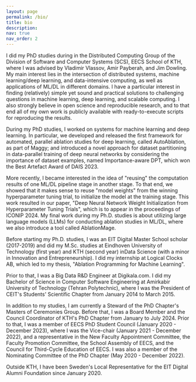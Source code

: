 ```yaml
---
layout: page
permalink: /bio/
title: bio
description:
nav: true
nav_order: 2
---
```


I did my PhD studies during in the Distributed Computing Group of the Division of Software and Computer Systems (SCS), EECS School of KTH, where I was advised by Vladimir Vlassov, Amir Payberah, and Jim Dowling. My main interest lies in the intersection of distributed systems, machine learning/deep learning, and data-intensive computing, as well as applications of ML/DL in different domains. I have a particular interest in finding (relatively) simple yet sound and practical solutions to challenging questions in machine learning, deep learning, and scalable computing. I also strongly believe in open science and reproducible research, and to that end all of my own work is publicly available with ready-to-execute scripts for reproducing the results.

During my PhD studies, I worked on systems for machine learning and deep learning. In particular, we developed and released the first framework for automated, parallel ablation studies for deep learning, called AutoAblation, as part of Maggy; and introduced a novel approach for dataset partitioning in data-parallel training of deep neural networks by considering the importance of dataset examples, named Importance-aware DPT, which won the Best Artefact Award of DAIS 2023.

More recently, I became interested in the idea of "reusing" the computation results of one ML/DL pipeline stage in another stage. To that end, we showed that it makes sense to reuse "model weights" from the winning hyperparameter tuning trial, to initialize the model at the training stage. This work resulted in our paper, "Deep Neural Network Weight Initialization from Hyperparameter Tuning Trials", which is to appear in the proceedings of ICONIP 2024. My final work during my Ph.D. studies is about utilizing large language models (LLMs) for conducting ablation studies in ML/DL, where we also introduce a tool called AblationMage.

Before starting my Ph.D. studies, I was an EIT Digital Master School scholar (2017-2019) and did my M.Sc. studies at Eindhoven University of Technology (first year) and KTH (second year) inData Science (with a minor in Innovation and Entrepreneurship). I did my internship at Logical Clocks AB, which led to my thesis, "Ablation Programming for Machine Learning".

Prior to that, I was a Big Data R&D Engineer at Digikala.com. I did my Bachelor of Science in Computer Software Engineering at Amirkabir University of Technology (Tehran Polytechnic), where I was the President of CEIT's Students' Scientific Chapter from January 2014 to March 2015.

In addition to my studies, I am currently a Steward of the PhD Chapter's Masters of Ceremonies Group. Before that, I was a Board Member and the Council Coordinator of KTH's PhD Chapter from January to July 2024. Prior to that, I was a member of EECS PhD Student Council (January 2020 - December 2023), where I was the Vice-chair (January 2021 - December 2022), and a representative in the New Faculty Appointment Committee, the Faculty Promotion Committee, the School Assembly of EECS, and the Council for Third-Cycle Education of EECS. I was also a member of the Nominating Committee of the PhD Chapter (May 2020 - December 2022).

Outside KTH, I have been Sweden's Local Representative for the EIT Digital Alumni Foundation since January 2020.
